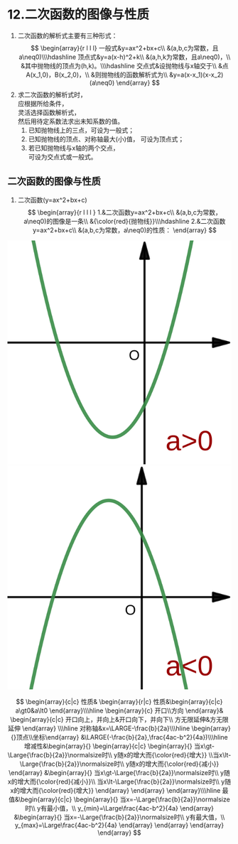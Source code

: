# 12.二次函数的图像与性质

1. 二次函数的解析式主要有三种形式：
    $$
    \begin{array}{r l l l}
    一般式&y=ax^2+bx+c\\
    &(a,b,c为常数，且a\neq0)\\\hdashline
    顶点式&y=a(x-h)^2+k\\
    &(a,h,k为常数，且a\neq0)，\\
    &其中抛物线的顶点为(h,k)。\\\hdashline
    交点式&设抛物线与x轴交于\\
    &点A(x_1,0)，B(x_2,0)，\\
    &则抛物线的函数解析式为\\
    &y=a(x-x_1)(x-x_2)(a\neq0)
    \end{array}
    $$
2. 求二次函数的解析式时，   
   应根据所给条件，   
   灵活选择函数解析式，   
   然后用待定系数法求出未知系数的值。
    1. 已知抛物线上的三点，可设为一般式；
    2. 已知抛物线的顶点、对称轴最大(小)值， 
        可设为顶点式；
    3. 若已知抛物线与x轴的两个交点，    
        可设为交点式或一般式。

## 二次函数的图像与性质
1. 二次函数\(y=ax^2+bx+c\)
$$
\begin{array}{r l l l }
1.&二次函数y=ax^2+bx+c\\
&(a,b,c为常数，a\neq0)的图像是一条\\
&{\color{red}{抛物线}}\\\hdashline
2.&二次函数y=ax^2+bx+c\\
&(a,b,c为常数，a\neq0)的性质：
\end{array}
$$

![t1_1](pics/T1_1.svg) ![t1_2](pics/T1_2.svg)

$$
\begin{array}{c|c}
性质&
\begin{array}{r|c}
性质&\begin{array}{c|c}
a\gt0&a\lt0
\end{array}\\\hline
\begin{array}{c}
开口\\方向
\end{array}&
\begin{array}{c|c}
开口向上，并向上&开口向下，并向下\\
方无限延伸&方无限延伸
\end{array}
\\\hline
对称轴&x=\LARGE-\frac{b}{2a}\\\hline
\begin{array}{}顶点\\坐标\end{array}
&\LARGE(-\frac{b}{2a},\frac{4ac-b^2}{4a})\\\hline
增减性&\begin{array}{}
\begin{array}{c|c}
\begin{array}{}
当x\gt-\Large{\frac{b}{2a}}\normalsize时\\
y随x的增大而{\color{red}{增大}}
\\当x\lt-\Large{\frac{b}{2a}}\normalsize时\\
y随x的增大而{\color{red}{减小}}
\end{array}
&\begin{array}{}
当x\gt-\Large{\frac{b}{2a}}\normalsize时\\
y随x的增大而{\color{red}{减小}}\\
当x\lt-\Large{\frac{b}{2a}}\normalsize时\\
y随x的增大而{\color{red}{增大}}
\end{array}
\end{array}
\end{array}\\\hline
最值&\begin{array}{c|c}
\begin{array}{}
当x=-\Large{\frac{b}{2a}}\normalsize时\\
y有最小值，\\
y_{min}=\Large\frac{4ac-b^2}{4a}
\end{array}
&\begin{array}{}
当x=-\Large{\frac{b}{2a}}\normalsize时\\
y有最大值，\\
y_{max}=\Large\frac{4ac-b^2}{4a}
\end{array}
\end{array}
\end{array}
\end{array}
$$